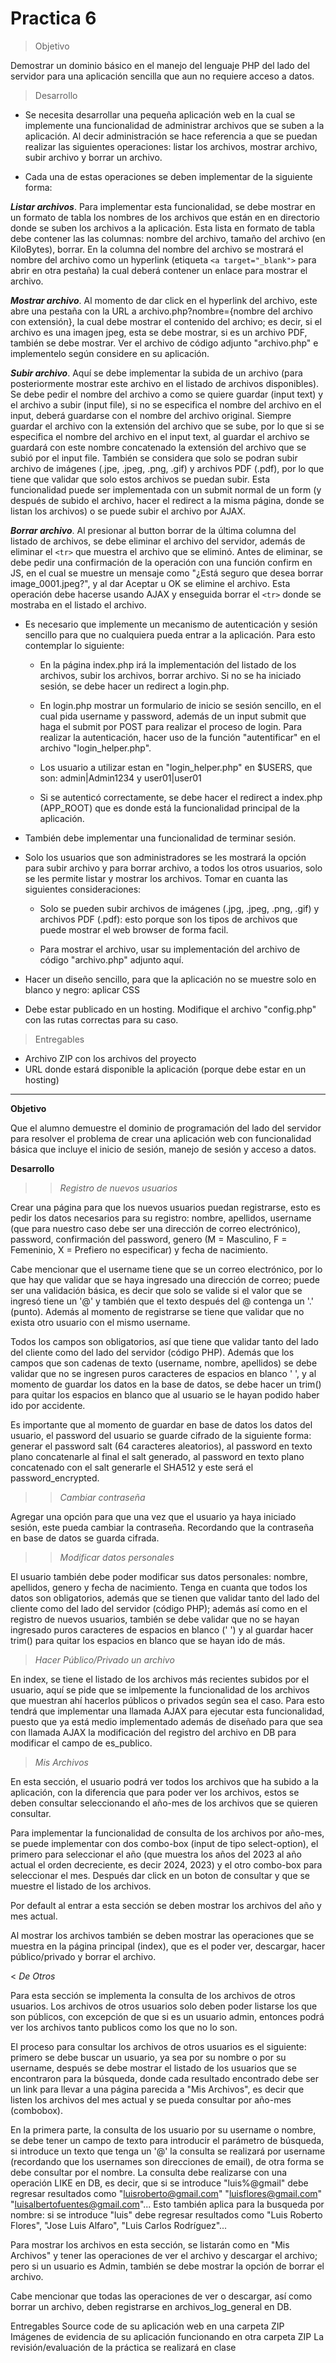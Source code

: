 #  Practica 6
> Objetivo

Demostrar un dominio básico en el manejo del lenguaje PHP del lado del servidor para una aplicación sencilla que aun no requiere acceso a datos.

> Desarrollo

- Se necesita desarrollar una pequeña aplicación web en la cual se implemente una funcionalidad de administrar archivos que se suben a la aplicación. Al decir administración se hace referencia a que se puedan realizar las siguientes operaciones: listar los archivos, mostrar archivo, subir archivo y borrar un archivo.

- Cada una de estas operaciones se deben implementar de la siguiente forma:

***Listar archivos***. Para implementar esta funcionalidad, se debe mostrar en un formato de tabla los nombres de los archivos que están en en directorio donde se suben los archivos a la aplicación. Esta lista en formato de tabla debe contener las las columnas: nombre del archivo, tamaño del archivo (en KiloBytes), borrar. En la columna del nombre del archivo se mostrará el nombre del archivo como un hyperlink (etiqueta 
`<a target="_blank">` para abrir en otra pestaña) la cual deberá contener un enlace para mostrar el archivo.

***Mostrar archivo***. Al momento de dar click en el hyperlink del archivo, este abre una pestaña con la URL a archivo.php?nombre={nombre del archivo con extensión}, la cual debe mostrar el contenido del archivo; es decir, si el archivo es una imagen jpeg, esta se debe mostrar, si es un archivo PDF, también se debe mostrar. Ver el archivo de código adjunto "archivo.php" e implementelo según considere en su aplicación.

***Subir archivo***. Aquí se debe implementar la subida de un archivo (para posteriormente mostrar este archivo en el listado de archivos disponibles). Se debe pedir el nombre del archivo a como se quiere guardar (input text) y el archivo a subir (input file), si no se especifica el nombre del archivo en el input, deberá guardarse con el nombre del archivo original. Siempre guardar el archivo con la extensión del archivo que se sube, por lo que si se especifica el nombre del archivo en el input text, al guardar el archivo se guardará con este nombre concatenado la extensión del archivo que se subió por el input file. También se considera que solo se podran subir archivo de imágenes (.jpe, .jpeg, .png, .gif) y archivos PDF (.pdf), por lo que tiene que validar que solo estos archivos se puedan subir. Esta funcionalidad puede ser implementada con un submit normal de un form (y después de subido el archivo, hacer el redirect a la misma página, donde se listan los archivos) o se puede subir el archivo por AJAX.

***Borrar archivo***. Al presionar al button borrar de la última columna del listado de archivos, se debe eliminar el archivo del servidor, además de eliminar el `<tr>` que muestra el archivo que se eliminó. Antes de eliminar, se debe pedir una confirmación de la operación con una función confirm en JS, en el cual se muestre un mensaje como "¿Está seguro que desea borrar image_0001.jpeg?", y al dar Aceptar u OK se elimine el archivo. Esta operación debe hacerse usando AJAX y enseguida borrar el `<tr>` donde se mostraba en el listado el archivo.

- Es necesario que implemente un mecanismo de autenticación y sesión sencillo para que no cualquiera pueda entrar a la aplicación. Para esto contemplar lo siguiente:
    - En la página index.php irá la implementación del listado de los archivos, subir los archivos, borrar archivo. Si no se ha iniciado sesión, se debe hacer un redirect a login.php.

    - En login.php mostrar un formulario de inicio se sesión sencillo, en el cual pida username y password, además de un input submit que haga el submit por POST para realizar el proceso de login. Para realizar la autenticación, hacer uso de la función "autentificar" en el archivo "login_helper.php".

    - Los usuario a utilizar estan en "login_helper.php" en $USERS, que son: admin|Admin1234 y user01|user01

    - Si se autenticó correctamente, se debe hacer el redirect a index.php (APP_ROOT) que es donde está la funcionalidad principal de la aplicación.

- También debe implementar una funcionalidad de terminar sesión.

- Solo los usuarios que son administradores se les mostrará la opción para subir archivo y para borrar archivo, a todos los otros usuarios, solo se les permite listar y mostrar los archivos. Tomar en cuanta las siguientes consideraciones:
    - Solo se pueden subir archivos de imágenes (.jpg, .jpeg, .png, .gif) y archivos PDF (.pdf): esto porque son los tipos de archivos que puede mostrar el web browser de forma facil.

    - Para mostrar el archivo, usar su implementación del archivo de código "archivo.php" adjunto aquí.

- Hacer un diseño sencillo, para que la aplicación no se muestre solo en blanco y negro: aplicar CSS

- Debe estar publicado en un hosting.
Modifique el archivo "config.php" con las rutas correctas para su caso.

> Entregables

- Archivo ZIP con los archivos del proyecto
- URL donde estará disponible la aplicación (porque debe estar en un hosting)

-------------------------
**Objetivo**

Que el alumno demuestre el dominio de programación del lado del servidor para resolver el problema de crear una aplicación web con funcionalidad básica que incluye el inicio de sesión, manejo de sesión y acceso a datos.

**Desarrollo**

>> _Registro de nuevos usuarios_

Crear una página para que los nuevos usuarios puedan registrarse, esto es pedir los datos necesarios para su registro: nombre, apellidos, username (que para nuestro caso debe ser una dirección de correo electrónico), password, confirmación del password, genero (M = Masculino, F = Femeninio, X = Prefiero no especificar) y fecha de nacimiento. 

Cabe mencionar que el username tiene que se un correo electrónico, por lo que hay que validar que se haya ingresado una dirección de correo; puede ser una validación básica, es decir que solo se valide si el valor que se ingresó tiene un '@' y también que el texto después del @ contenga un '.' (punto). Además al momento de registrarse se tiene que validar que no exista otro usuario con el mismo username.

Todos los campos son obligatorios, así que tiene que validar tanto del lado del cliente como del lado del servidor (código PHP). Además que los campos que son cadenas de texto (username, nombre, apellidos) se debe validar que no se ingresen puros caracteres de espacios en blanco ' ', y al momento de guardar los datos en la base de datos, se debe hacer un trim() para quitar los espacios en blanco que al usuario se le hayan podido haber ido por accidente.

Es importante que al momento de guardar en base de datos los datos del usuario, el password del usuario se guarde cifrado de la siguiente forma: generar el password salt (64 caracteres aleatorios), al password en texto plano concatenarle al final el salt generado, al password en texto plano concatenado con el salt generarle el SHA512 y este será el password_encrypted.

>> _Cambiar contraseña_

Agregar una opción para que una vez que el usuario ya haya iniciado sesión, este pueda cambiar la contraseña. Recordando que la contraseña en base de datos se guarda cifrada.

>> _Modificar datos personales_

El usuario también debe poder modificar sus datos personales: nombre, apellidos, genero y fecha de nacimiento. Tenga en cuanta que todos los datos son obligatorios, además que se tienen que validar tanto del lado del cliente como del lado del servidor (código PHP); además así como en el registro de nuevos usuarios, también se debe validar que no se hayan ingresado puros caracteres de espacios en blanco (' ') y al guardar hacer trim() para quitar los espacios en blanco que se hayan ido de más.

>_Hacer Público/Privado un archivo_

En index, se tiene el listado de los archivos más recientes subidos por el usuario, aquí se pide que se imlpemente la funcionalidad de los archivos que muestran ahí hacerlos públicos o privados según sea el caso. Para esto tendrá que implementar una llamada AJAX para ejecutar esta funcionalidad, puesto que ya está medio implementado además de diseñado para que sea con llamada AJAX la modificación del registro del archivo en DB para modificar el campo de es_publico.

> _Mis Archivos_

En esta sección, el usuario podrá ver todos los archivos que ha subido a la aplicación, con la diferencia que para poder ver los archivos, estos se deben consultar seleccionando el año-mes de los archivos que se quieren consultar.

Para implementar la funcionalidad de consulta de los archivos por año-mes, se puede implementar con dos combo-box (input de tipo select-option), el primero para seleccionar el año (que muestra los años del 2023 al año actual el orden decreciente, es decir 2024, 2023) y el otro combo-box para seleccionar el mes. Después dar click en un boton de consultar y que se muestre el listado de los archivos.

Por default al entrar a esta sección se deben mostrar los archivos del año y mes actual.

Al mostrar los archivos también se deben mostrar las operaciones que se muestra en la página principal (index), que es el poder ver, descargar, hacer público/privado y borrar el archivo.

< _De Otros_

Para esta sección se implementa la consulta de los archivos de otros usuarios. Los archivos de otros usuarios solo deben poder listarse los que son públicos, con excepción de que si es un usuario admin, entonces podrá ver los archivos tanto publicos como los que no lo son.

El proceso para consultar los archivos de otros usuarios es el siguiente: primero se debe buscar un usuario, ya sea por su nombre o por su username, después se debe mostrar el listado de los usuarios que se encontraron para la búsqueda, donde cada resultado encontrado debe ser un link para llevar a una página parecida a "Mis Archivos", es decir que listen los archivos del mes actual y se pueda consultar por año-mes (combobox).

En la primera parte, la consulta de los usuario por su username o nombre, se debe tener un campo de texto para introducir el parámetro de búsqueda, si introduce un texto que tenga un '@' la consulta se realizará por username (recordando que los usernames son direcciones de email), de otra forma se debe consultar por el nombre. La consulta debe realizarse con una operación LIKE en DB, es decir, que si se introduce "luis%@gmail" debe regresar resultados como "luisroberto@gmail.com" "luisflores@gmail.com" "luisalbertofuentes@gmail.com"... Esto también aplica para la busqueda por nombre: si se introduce "luis" debe regresar resultados como "Luis Roberto Flores", "Jose Luis Alfaro", "Luis Carlos Rodríguez"...

Para mostrar los archivos en esta sección, se listarán como en "Mis Archivos" y tener las operaciones de ver el archivo y descargar el archivo; pero si un usuario es Admin, también se debe mostrar la opción de borrar el archivo.

Cabe mencionar que todas las operaciones de ver o descargar, así como borrar un archivo, deben registrarse en archivos_log_general en DB.

Entregables
Source code de su aplicación web en una carpeta ZIP
Imágenes de evidencia de su aplicación funcionando en otra carpeta ZIP
La revisión/evaluación de la práctica se realizará en clase